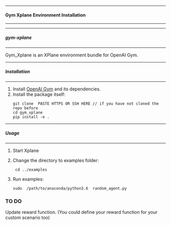 -------------------
#### Gym Xplane Environment Installation
-------------------

---------
##### gym-xplane
---------
Gym_Xplane is an XPlane environment bundle for OpenAI Gym. 

-------------
##### Installation
---------

1. Install [OpenAI Gym](https://github.com/openai/gym) and its dependencies.
2. Install the package itself:
    ```
    git clone  PASTE HTTPS OR SSH HERE // if you have not cloned the repo before
    cd gym_xplane
    pip install -e .
    ```
-----------------
##### Usage
--------------------

1. Start Xplane 
2. Change the directory to examples folder:
   ```
    cd ../examples
    ```
2. Run examples:

    ``` 
    sudo  /path/to/anaconda/python3.6  random_agent.py 
    ```
   
    
   
### TO DO
   Update reward function. (You could define your reward function for your custom scenario too)
    
